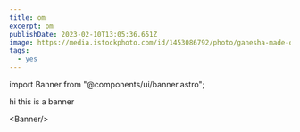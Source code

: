 ```yaml
---
title: om
excerpt: om
publishDate: 2023-02-10T13:05:36.651Z
image: https://media.istockphoto.com/id/1453086792/photo/ganesha-made-of-stone-in-bali.jpg?b=1&s=170667a&w=0&k=20&c=sMBJmDvWmHCTiVql4I6-n4k0NEVq8ysWLUuIocvO28A=
tags:
  - yes
---
```

import Banner from "@components/ui/banner.astro";

h﻿i this is a banner

<﻿Banner/>